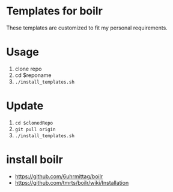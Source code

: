 # Templates for boilr

These templates are customized to fit my personal requirements.

# Usage

1. clone repo
2. cd $reponame
3. `./install_templates.sh`

# Update

1. `cd $clonedRepo`
2. `git pull origin`
3. `./install_templates.sh`

# install boilr

- https://github.com/6uhrmittag/boilr
- https://github.com/tmrts/boilr/wiki/Installation
